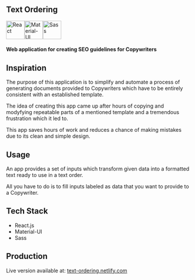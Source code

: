 ## Text Ordering

<div style="display: flex;">
  <img src="https://cdn.worldvectorlogo.com/logos/react.svg" height="50" alt="React" />
  <img src="hhttps://material-ui.com/static/logo_raw.svg" height="50" alt="Material-UI" />
  <img src="https://upload.wikimedia.org/wikipedia/commons/thumb/9/96/Sass_Logo_Color.svg/2000px-Sass_Logo_Color.svg.png" height="50" alt="Sass" />
</div>

#### Web application for creating SEO guidelines for Copywriters

## Inspiration

The purpose of this application is to simplify and automate a process of generating documents provided to Copywriters which have to be entirely consistent with an established template.

The idea of creating this app came up after hours of copying and modyfying repeatable parts of a mentioned template and a tremendous frustration which it led to.

This app saves hours of work and reduces a chance of making mistakes due to its clean and simple design.

## Usage

An app provides a set of inputs which transform given data into a formatted text ready to use in a text order.

All you have to do is to fill inputs labeled as data that you want to provide to a Copywriter.

## Tech Stack

-   React.js
-   Material-UI
-   Sass

## Production

Live version available at: [text-ordering.netlify.com](https://text-ordering.netlify.com/)
